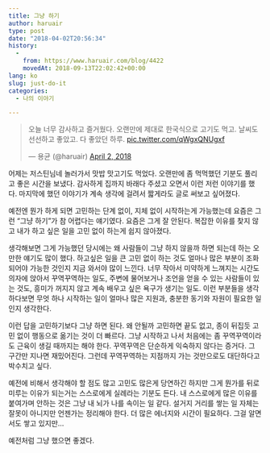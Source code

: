 ```yaml
---
title: 그냥 하기
author: haruair
type: post
date: "2018-04-02T20:56:34"
history:
  - 
    from: https://www.haruair.com/blog/4422
    movedAt: 2018-09-13T22:02:42+00:00
lang: ko
slug: just-do-it
categories:
  - 나의 이야기

---
```

<blockquote class="twitter-tweet" data-lang="en">
  <p lang="ko" dir="ltr">
    오늘 너무 감사하고 즐거웠다. 오랜만에 제대로 한국식으로 고기도 먹고. 날씨도 선선하고 좋았고. 다 좋았던 하루. <a href="https://t.co/qWgxQNUgxf">pic.twitter.com/qWgxQNUgxf</a>
  </p>
  
  <p>
    &mdash; 용균 (@haruair) <a href="https://twitter.com/haruair/status/980765059298152448?ref_src=twsrc%5Etfw">April 2, 2018</a>
  </p>
</blockquote>



어제는 저스틴님네 놀러가서 맛밥 맛고기도 먹었다. 오랜만에 좀 먹먹했던 기분도 풀리고 좋은 시간을 보냈다. 감사하게 집까지 바래다 주셨고 오면서 이런 저런 이야기를 했다. 마지막에 했던 이야기가 계속 생각에 걸려서 짧게라도 글로 써보고 싶어졌다.

예전엔 뭔가 하게 되면 고민하는 단계 없이, 지체 없이 시작하는게 가능했는데 요즘은 그런 &#8220;그냥 하기&#8221;가 참 어렵다는 얘기였다. 요즘은 그게 잘 안된다. 복잡한 이유를 찾지 않고 내가 하고 싶은 일을 고민 없이 하는게 쉽지 않아졌다.

생각해보면 그게 가능했던 당시에는 왜 사람들이 그냥 하지 않을까 하면 되는데 하는 오만한 얘기도 많이 했다. 하고싶은 일을 큰 고민 없이 하는 것도 얼마나 많은 부분이 조화되어야 가능한 것인지 지금 와서야 많이 느낀다. 너무 작아서 미약하게 느껴지는 시간도 의자에 앉아서 꾸역꾸역하는 일도, 주변에 물어보거나 조언을 얻을 수 있는 사람들이 있는 것도, 흥미가 꺼지지 않고 계속 배우고 싶은 욕구가 생기는 일도. 이런 부분들을 생각하다보면 무엇 하나 시작하는 일이 얼마나 많은 지원과, 충분한 동기와 자원이 필요한 일인지 생각한다.

이런 답을 고민하기보다 그냥 하면 된다. 왜 안될까 고민하면 끝도 없고, 종이 뒤집듯 고민 없이 행동으로 옮기는 것이 더 빠르다. 그냥 시작하고 나서 처음에는 좀 꾸역꾸역이라도 근육이 생길 때까지는 해야 한다. 꾸역꾸역은 단순하게 익숙하지 않다는 증거다. 그 구간만 지나면 재밌어진다. 그런데 꾸역꾸역하는 지점까지 가는 것만으로도 대단하다고 박수치고 싶다.

예전에 비해서 생각해야 할 점도 많고 고민도 많은게 당연하긴 하지만 그게 뭔가를 뒤로 미루는 이유가 되는거는 스스로에게 실례라는 기분도 든다. 내 스스로에게 많은 이유를 붙여가며 안하는 것은 그냥 내 뇌가 나를 속이는 일 같다. 설거지 거리를 쌓는 일 자체는 잘못이 아니지만 언젠가는 정리해야 한다. 더 많은 에너지와 시간이 필요하다. 그걸 알면서도 쌓고 있지만&#8230;

예전처럼 그냥 했으면 좋겠다.